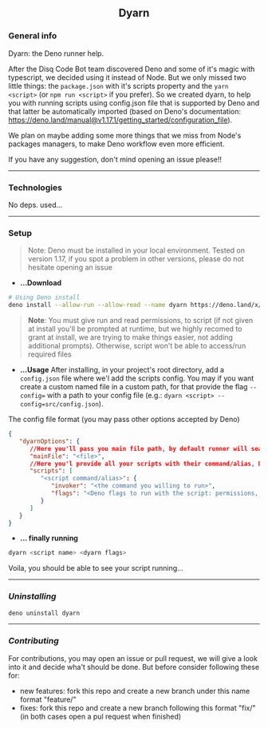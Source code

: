 <h2 align='center'>Dyarn</h2>

### **General info**
Dyarn: the Deno runner help. 

After the Disq Code Bot team discovered Deno and some of it's magic with typescript, we decided using it instead of Node. But we only missed two little things: the ```package.json``` with it's scripts property and the ```yarn <script>``` (or ```npm run <script>``` if you prefer). So we created dyarn, to help you with running scripts using config.json file that is supported by Deno and that latter be automatically imported (based on Deno's documentation: https://deno.land/manual@v1.17.1/getting_started/configuration_file).

We plan on maybe adding some more things that we miss from Node's packages managers, to make Deno workflow even more efficient. 

If you have any suggestion, don't mind opening an issue please!!

---
### **Technologies**
No deps. used... 


---
### **Setup**
> Note: Deno must be installed in your local environment. Tested on version 1.17, if you spot a problem in other versions, please do not hesitate opening an issue

* **...Download**
```bash 
# Using Deno install
deno install --allow-run --allow-read --name dyarn https://deno.land/x/dyarn@v1.0.1/mod.ts
```
> **Note**: You must give run and read permissions, to script (if not given at install you'll be prompted at runtime, but we highly recomed to grant at install, we are trying to make things easier, not adding additional prompts). Otherwise, script won't be able to access/run required files

* **...Usage**
After installing, in your project's root directory, add a ```config.json``` file where we'l add the scripts config. You may if you want create a custom named file in a custom path, for that provide the flag ```--config=``` with a path to your config file (e.g.: ```dyarn <script> --config=src/config.json```).

The config file format (you may pass other options accepted by Deno)
```json
{
   "dyarnOptions": {
      //Here you'll pass you main file path, by default runner will search for a "mod.ts" file in the current running directory
      "mainFile": "<file>",
      //Here you'l provide all your scripts with their command/alias, Deno command and Deno flags
      "scripts": [
         "<script command/alias>": {
            "invoker": "<the command you willing to run>",
            "flags": "<Deno flags to run with the script: permissions, configs, etc...>"
         }
      ]
   }
}
```

* **... finally running**
```bash
dyarn <script name> <dyarn flags>
```
Voila, you should be able to see your script running...

---
### *Uninstalling*
```bash
deno uninstall dyarn
```

--- 
### *Contributing*
For contributions, you may open an issue or pull request, we will give a look into it and decide wha't should be done. 
But before consider following these for:
- new features: fork this repo and create a new branch under this name format "feature/<feature-name>" 
- fixes: fork this repo and create a new branch following this format "fix/<fix-name>" 
(in both cases open a pul request when finished)